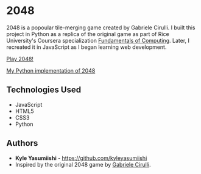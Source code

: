 # 2048

2048 is a popoular tile-merging game created by Gabriele Cirulli. I built this project in Python as a replica of the original game as part of Rice University's Coursera specialization <a href="https://www.coursera.org/specializations/computer-fundamentals" target="_blank">Fundamentals of Computing</a>. Later, I recreated it in JavaScript as I began learning web development.

<a href="https://kyleyasumiishi.github.io/Web-Development/2048/" target="_blank">Play 2048!</a>


<a href="https://github.com/kyleyasumiishi/Fundamentals_of_Computing/blob/master/POC/2048.py" target="_blank">My Python implementation of 2048</a>

## Technologies Used

* JavaScript
* HTML5
* CSS3
* Python

## Authors

* **Kyle Yasumiishi** - https://github.com/kyleyasumiishi
* Inspired by the original 2048 game by <a href="https://github.com/gabrielecirulli" target="_blank">Gabriele Cirulli</a>.

